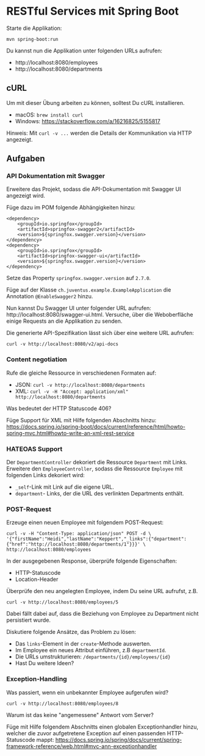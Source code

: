 # RESTful Services mit Spring Boot 

Starte die Applikation:

    mvn spring-boot:run
    
Du kannst nun die Applikation unter folgenden URLs aufrufen: 
- http://localhost:8080/employees
- http://localhost:8080/departments

## cURL

Um mit dieser Übung arbeiten zu können, solltest Du cURL installieren. 

- macOS: `brew install curl`
- Windows: https://stackoverflow.com/a/16216825/5155817

Hinweis: Mit `curl -v ...` werden die Details der Kommunikation via HTTP angezeigt.

## Aufgaben

### API Dokumentation mit Swagger

Erweitere das Projekt, sodass die API-Dokumentation mit Swagger UI angezeigt wird.

Füge dazu im POM folgende Abhängigkeiten hinzu: 

    <dependency>
        <groupId>io.springfox</groupId>
        <artifactId>springfox-swagger2</artifactId>
        <version>${springfox.swagger.version}</version>
    </dependency>
    <dependency>
        <groupId>io.springfox</groupId>
        <artifactId>springfox-swagger-ui</artifactId>
        <version>${springfox.swagger.version}</version>
    </dependency>
    
Setze das Property `springfox.swagger.version` auf `2.7.0`.

Füge auf der Klasse `ch.juventus.example.ExampleApplication` die Annotation `@EnableSwagger2` hinzu.

Nun kannst Du Swagger UI unter folgender URL aufrufen: http://localhost:8080/swagger-ui.html.
Versuche, über die Weboberfläche einige Requests an die Applikation zu senden.

Die generierte API-Spezifikation lässt sich über eine weitere URL aufrufen:

    curl -v http://localhost:8080/v2/api-docs

### Content negotiation

Rufe die gleiche Ressource in verschiedenen Formaten auf:

- JSON: `curl -v http://localhost:8080/departments`
- XML: `curl -v -H "Accept: application/xml" http://localhost:8080/departments`

Was bedeutet der HTTP Statuscode 406?

Füge Support für XML mit Hilfe folgenden Abschnitts hinzu: 
https://docs.spring.io/spring-boot/docs/current/reference/html/howto-spring-mvc.html#howto-write-an-xml-rest-service

### HATEOAS Support

Der `DepartmentController` dekoriert die Ressource `Department` mit Links. 
Erweitere den `EmployeeController`, sodass die Ressource `Employee` mit folgenden Links dekoriert wird:
- `_self`-Link mit Link auf die eigene URL.
- `department`- Links, der die URL des verlinkten Departments enthält.

### POST-Request

Erzeuge einen neuen Employee mit folgendem POST-Request:

    curl -v -H "Content-Type: application/json" POST -d \
    '{"firstName":"Heidi","lastName":"Keppert","_links":{"department":{"href":"http://localhost:8080/departments/1"}}}' \
    http://localhost:8080/employees

In der ausgegebenen Response, überprüfe folgende Eigenschaften:
- HTTP-Statuscode
- Location-Header

Überprüfe den neu angelegten Employee, indem Du seine URL aufrufst, z.B. 

    curl -v http://localhost:8080/employees/5

Dabei fällt dabei auf, dass die Beziehung von Employee zu Department nicht persistiert wurde. 

Diskutiere folgende Ansätze, das Problem zu lösen:
- Das `links`-Element in der `create`-Methode auswerten.
- Im Employee ein neues Attribut einführen, z.B `departmentId`.
- Die URLs umstrukturieren: `/departments/{id}/employees/{id}` 
- Hast Du weitere Ideen?


### Exception-Handling

Was passiert, wenn ein unbekannter Employee aufgerufen wird?

    curl -v http://localhost:8080/employees/8

Warum ist das keine "angemessene" Antwort vom Server?

Füge mit Hilfe folgendem Abschnitts einen globalen Exceptionhandler hinzu, 
welcher die zuvor aufgetretene Exception auf einen passenden HTTP-Statuscode mappt:
 https://docs.spring.io/spring/docs/current/spring-framework-reference/web.html#mvc-ann-exceptionhandler